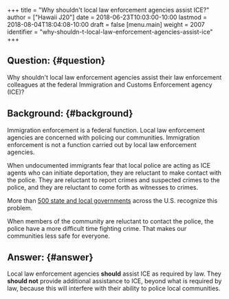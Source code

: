 +++
title = "Why shouldn't local law enforcement agencies assist ICE?"
author = ["Hawaii J20"]
date = 2018-06-23T10:03:00-10:00
lastmod = 2018-08-04T18:04:08-10:00
draft = false
[menu.main]
  weight = 2007
  identifier = "why-shouldn-t-local-law-enforcement-agencies-assist-ice"
+++

## Question: {#question}

Why shouldn't local law enforcement agencies assist their law enforcement
colleagues at the federal Immigration and Customs Enforcement agency (ICE)?


## Background: {#background}

Immigration enforcement is a federal function. Local law enforcement agencies
are concerned with policing our communities.  Immigration enforcement is not a
function carried out by local law enforcement agencies.

When undocumented immigrants fear that local police are acting as ICE agents who
can initiate deportation, they are reluctant to make contact with the police.
They are reluctant to report crimes and suspected crimes to the police, and they
are reluctant to come forth as witnesses to crimes.

More than [500 state and local governments](https://en.wikipedia.org/wiki/Sanctuary%5Fcity) across the U.S. recognize this
problem.

When members of the community are reluctant to contact the police, the police
have a more difficult time fighting crime. That makes our communities less safe
for everyone.


## Answer: {#answer}

Local law enforcement agencies **should** assist ICE as required by law. They
**should not** provide additional assistance to ICE, beyond what is required by
law, because this will interfere with their ability to police local communities.
